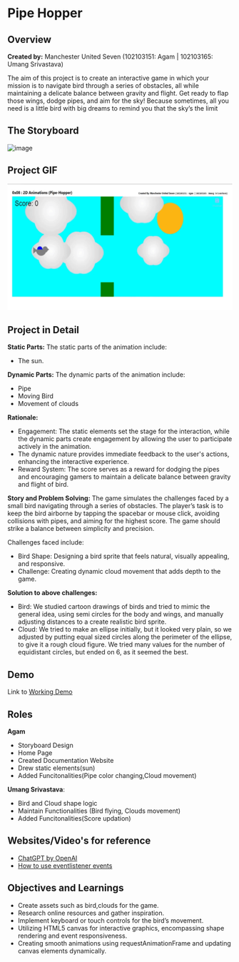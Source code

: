 # Pipe Hopper


## Overview
**Created by:** Manchester United Seven (102103151: Agam | 102103165: Umang Srivastava)

The aim of this project is to create an interactive game in which your mission is to navigate bird through a series of obstacles, all while maintaining a delicate balance between gravity and flight. Get ready to flap those wings, dodge pipes, and aim for the sky! Because sometimes, all you need is a little bird with big dreams to remind you that the sky’s the limit

## The Storyboard
![image](https://github.com/D-Agam/2D-Animation-Pipe-Hopper-/assets/108125757/b68d9eb1-f855-4b05-81fc-611b0df3744a)

## Project GIF
![GIF](CG_Demo.gif)

## Project in Detail

**Static Parts:** 
The static parts of the animation include:
- The sun.

**Dynamic Parts:** 
The dynamic parts of the animation include:
- Pipe
- Moving Bird
- Movement of clouds 

**Rationale:**
- Engagement: The static elements set the stage for the 
interaction, while the dynamic parts create engagement 
by allowing the user to participate actively in the animation.
- The dynamic nature provides immediate feedback
to the user's actions, enhancing the interactive experience.
- Reward System: The score serves as a 
reward for dodging the pipes and encouraging gamers to 
maintain a delicate balance between gravity and flight of bird.

**Story and Problem Solving:**
The game simulates the challenges faced by a small bird navigating through a series of obstacles. The player’s task is to keep the bird airborne by tapping the spacebar or mouse click, avoiding collisions with pipes, and aiming for the highest score. The game should strike a balance between simplicity and precision.

Challenges faced include:
- Bird Shape: Designing a bird sprite that feels natural, visually appealing, and responsive.
- Challenge: Creating dynamic cloud movement that adds depth to the game.

**Solution to above challenges:**
- Bird: We studied cartoon drawings of birds and tried to mimic the general idea, using semi circles for the body and wings, and manually adjusting distances to a create realistic bird sprite.
- Cloud: We tried to make an ellipse initially, but it looked very plain, so we adjusted by putting equal sized circles along the perimeter of the ellipse, to give it a rough cloud figure. We tried many values for the number of equidistant circles, but ended on 6, as it seemed the best.

## Demo ##

Link to [Working Demo](./Pipe-hopper(code))

## Roles ##

**Agam** 
- Storyboard Design
- Home Page
- Created Documentation Website
- Drew static elements(sun) 
- Added Funcitonalities(Pipe color changing,Cloud movement)

**Umang Srivastava**: 
- Bird and Cloud shape logic
- Maintain Functionalities (Bird flying, Clouds movement) 
- Added Funcitonalities(Score updation)

## Websites/Video's for reference ##
- [ChatGPT by OpenAI](https://chatgpt.com/)
- [How to use eventlistener events](https://www.freecodecamp.org/news/javascript-addeventlistener-example-code/)

## Objectives and Learnings ##
- Create assets such as bird,clouds for the game.
- Research online resources and gather inspiration.
- Implement keyboard or touch controls for the bird’s movement.
- Utilizing HTML5 canvas for interactive graphics, encompassing shape rendering and event responsiveness.
- Creating smooth animations using requestAnimationFrame and updating canvas elements dynamically.
